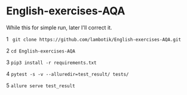 # English-exercises-AQA
While this for simple run, later I'll correct it.

1 ``` git clone https://github.com/lambotik/English-exercises-AQA.git```
   
2 ```cd English-exercises-AQA```
   
3 ```pip3 install -r requirements.txt```
   
4 ```pytest -s -v --alluredir=test_result/ tests/```
   
5 ```allure serve test_result```
